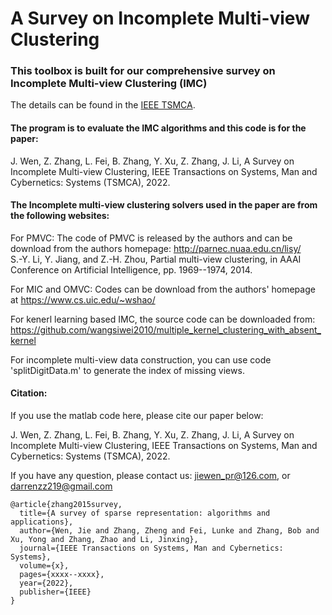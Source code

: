 # A Survey on Incomplete Multi-view Clustering

### This toolbox is built for our comprehensive survey on Incomplete Multi-view Clustering (IMC)

The details can be found in the [IEEE TSMCA](https://github.com/DarrenZZhang/IMC_Toolbox). 

#### The program is to evaluate the IMC algorithms and this code is for the paper:  
J. Wen, Z. Zhang, L. Fei, B. Zhang, Y. Xu, Z. Zhang, J. Li, A Survey on Incomplete Multi-view Clustering, IEEE Transactions on Systems, Man and Cybernetics: Systems (TSMCA), 2022.

#### The Incomplete multi-view clustering solvers used in the paper are from the following websites:

For PMVC: The code of PMVC is released by the authors and can be download from the authors homepage: http://parnec.nuaa.edu.cn/lisy/  
S.-Y. Li, Y. Jiang, and Z.-H. Zhou, Partial multi-view clustering, in AAAI Conference on Artificial Intelligence, pp. 1969--1974, 2014.

For MIC and OMVC: Codes can be download from the authors' homepage at https://www.cs.uic.edu/~wshao/

For kenerl learning based IMC, the source code can be downloaded from: https://github.com/wangsiwei2010/multiple_kernel_clustering_with_absent_kernel

For incomplete multi-view data construction, you can use code 'splitDigitData.m' to generate the index of missing views.

#### Citation:
If you use the matlab code here, please cite our paper below:

J. Wen, Z. Zhang, L. Fei, B. Zhang, Y. Xu, Z. Zhang, J. Li, A Survey on Incomplete Multi-view Clustering, IEEE Transactions on Systems, Man and Cybernetics: Systems (TSMCA), 2022.

If you have any question, please contact us: jiewen_pr@126.com, or darrenzz219@gmail.com


```
@article{zhang2015survey,
  title={A survey of sparse representation: algorithms and applications},
  author={Wen, Jie and Zhang, Zheng and Fei, Lunke and Zhang, Bob and Xu, Yong and Zhang, Zhao and Li, Jinxing},
  journal={IEEE Transactions on Systems, Man and Cybernetics: Systems},
  volume={x},
  pages={xxxx--xxxx},
  year={2022},
  publisher={IEEE}
}
```

